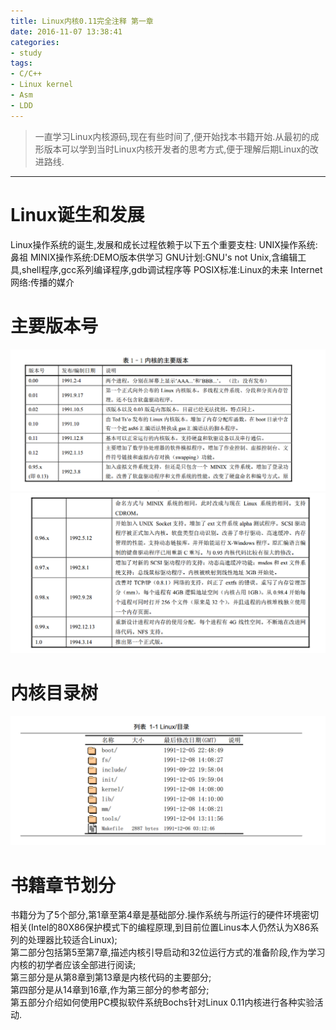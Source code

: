 ```yaml
---
title: Linux内核0.11完全注释 第一章
date: 2016-11-07 13:38:41
categories:
- study
tags:
- C/C++
- Linux kernel
- Asm
- LDD
---
```


> 一直学习Linux内核源码,现在有些时间了,便开始找本书籍开始.从最初的成形版本可以学到当时Linux内核开发者的思考方式,便于理解后期Linux的改进路线.

----------------


# Linux诞生和发展
Linux操作系统的诞生,发展和成长过程依赖于以下五个重要支柱:
UNIX操作系统:鼻祖
MINIX操作系统:DEMO版本供学习
GNU计划:GNU's not Unix,含编辑工具,shell程序,gcc系列编译程序,gdb调试程序等
POSIX标准:Linux的未来
Internet网络:传播的媒介

# 主要版本号
![kernel_release_1](/images/kernel_release_1.png)
![kernel_release_2](/images/kernel_release_2.png)

# 内核目录树
![Linux_kernel_0.11](/images/Linux_kernel_0.11.png)

# 书籍章节划分
书籍分为了5个部分,第1章至第4章是基础部分.操作系统与所运行的硬件环境密切相关(Intel的80X86保护模式下的编程原理,到目前位置Linus本人仍然认为X86系列的处理器比较适合Linux);  
第二部分包括第5至第7章,描述内核引导启动和32位运行方式的准备阶段,作为学习内核的初学者应该全部进行阅读;  
第三部分是从第8章到第13章是内核代码的主要部分;  
第四部分是从14章到16章,作为第三部分的参考部分;  
第五部分介绍如何使用PC模拟软件系统Bochs针对Linux 0.11内核进行各种实验活动.  

